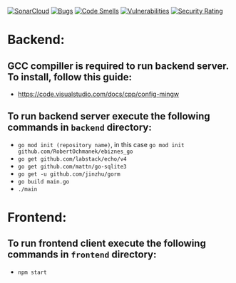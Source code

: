 [![SonarCloud](https://sonarcloud.io/images/project_badges/sonarcloud-white.svg)](https://sonarcloud.io/summary/new_code?id=RobertOchmanek_ebiznes)
[![Bugs](https://sonarcloud.io/api/project_badges/measure?project=RobertOchmanek_ebiznes&metric=bugs)](https://sonarcloud.io/summary/new_code?id=RobertOchmanek_ebiznes)
[![Code Smells](https://sonarcloud.io/api/project_badges/measure?project=RobertOchmanek_ebiznes&metric=code_smells)](https://sonarcloud.io/summary/new_code?id=RobertOchmanek_ebiznes)
[![Vulnerabilities](https://sonarcloud.io/api/project_badges/measure?project=RobertOchmanek_ebiznes&metric=vulnerabilities)](https://sonarcloud.io/summary/new_code?id=RobertOchmanek_ebiznes)
[![Security Rating](https://sonarcloud.io/api/project_badges/measure?project=RobertOchmanek_ebiznes&metric=security_rating)](https://sonarcloud.io/summary/new_code?id=RobertOchmanek_ebiznes)

# Backend:

## GCC compiller is required to run backend server. To install, follow this guide:
- https://code.visualstudio.com/docs/cpp/config-mingw

## To run backend server execute the following commands in `backend` directory:

- `go mod init (repository name)`, in this case `go mod init github.com/RobertOchmanek/ebiznes_go`
- `go get github.com/labstack/echo/v4`
- `go get github.com/mattn/go-sqlite3`
- `go get -u github.com/jinzhu/gorm`
- `go build main.go`
- `./main`


# Frontend:

## To run frontend client execute the following commands in `frontend` directory:

- `npm start`
